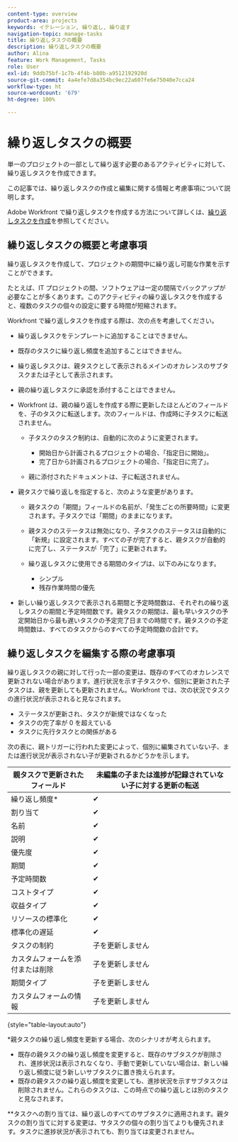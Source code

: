 ```yaml
---
content-type: overview
product-area: projects
keywords: イテレーション, 繰り返し, 繰り返す
navigation-topic: manage-tasks
title: 繰り返しタスクの概要
description: 繰り返しタスクの概要
author: Alina
feature: Work Management, Tasks
role: User
exl-id: 9ddb75bf-1c7b-4f4b-b80b-a9512192920d
source-git-commit: 4a4efe7d8a354bc9ec22a607fe6e75040e7cca24
workflow-type: ht
source-wordcount: '679'
ht-degree: 100%

---
```


# 繰り返しタスクの概要

<!--
<div data-mc-conditions="QuicksilverOrClassic.Draft mode">
<p>(NOTE: DO NOT DO NOT EDIT OR CHANGE!!! linked to the NWE UI, this is not linked to classic - direct links:</p>
<p>https://one.workfront.com/s/csh?context=2288&pubname=workfront-classic</p>
<p>https://one.workfront.com/s/csh?context=2288&pubname=the-new-workfront-experience >> this)</p>
</div>
-->

単一のプロジェクトの一部として繰り返す必要のあるアクティビティに対して、繰り返しタスクを作成できます。

この記事では、繰り返しタスクの作成と編集に関する情報と考慮事項について説明します。

Adobe Workfront で繰り返しタスクを作成する方法について詳しくは、[繰り返しタスクを作成](../../../manage-work/tasks/create-tasks/create-recurring-tasks.md)を参照してください。

## 繰り返しタスクの概要と考慮事項

繰り返しタスクを作成して、プロジェクトの期間中に繰り返し可能な作業を示すことができます。

たとえば、IT プロジェクトの間、ソフトウェアは一定の間隔でバックアップが必要なことが多くあります。このアクティビティの繰り返しタスクを作成すると、複数のタスクの個々の設定に要する時間が短縮されます。

Workfront で繰り返しタスクを作成する際は、次の点を考慮してください。

* 繰り返しタスクをテンプレートに追加することはできません。
* 既存のタスクに繰り返し頻度を追加することはできません。
* 繰り返しタスクは、親タスクとして表示されるメインのオカレンスのサブタスクまたは子として表示されます。
* 親の繰り返しタスクに承認を添付することはできません。
* Workfront は、親の繰り返しを作成する際に更新したほとんどのフィールドを、子のタスクに転送します。次のフィールドは、作成時に子タスクに転送されません。

   * 子タスクのタスク制約は、自動的に次のように変更されます。

      * 開始日から計画されるプロジェクトの場合、「指定日に開始」。
      * 完了日から計画されるプロジェクトの場合、「指定日に完了」。

   * 親に添付されたドキュメントは、子に転送されません。

* 親タスクで繰り返しを指定すると、次のような変更があります。

   * 親タスクの「期間」フィールドの名前が、「発生ごとの所要時間」に変更されます。子タスクでは「期間」のままになります。
   * 親タスクのステータスは無効になり、子タスクのステータスは自動的に「新規」に設定されます。すべての子が完了すると、親タスクが自動的に完了し、ステータスが「完了」に更新されます。
   * 繰り返しタスクに使用できる期間のタイプは、以下のみになります。

      * シンプル
      * 残存作業時間の優先
* 新しい繰り返しタスクで表示される期間と予定時間数は、それぞれの繰り返しタスクの期間と予定時間数です。親タスクの期間は、最も早いタスクの予定開始日から最も遅いタスクの予定完了日までの時間です。親タスクの予定時間数は、すべてのタスクからのすべての予定時間数の合計です。

## 繰り返しタスクを編集する際の考慮事項

繰り返しタスクの親に対して行った一部の変更は、既存のすべてのオカレンスで更新されない場合があります。進行状況を示す子タスクや、個別に更新された子タスクは、親を更新しても更新されません。Workfront では、次の状況でタスクの進行状況が表示されると見なされます。

* ステータスが更新され、タスクが新規ではなくなった
* タスクの完了率が 0 を超えている
* タスクに先行タスクとの関係がある

次の表に、親トリガーに行われた変更によって、個別に編集されていない子、または進行状況が表示されない子が更新されるかどうかを示します。

| 親タスクで更新されたフィールド | 未編集の子または進捗が記録されていない子に対する更新の転送 |
|---|---|
| 繰り返し頻度* | ✔ |
| 割り当て | ✔ |
| 名前 | ✔ |
| 説明 | ✔ |
| 優先度 | ✔ |
| 期間 | ✔ |
| 予定時間数 | ✔ |
| コストタイプ | ✔ |
| 収益タイプ | ✔ |
| リソースの標準化 | ✔ |
| 標準化の遅延 | ✔ |
| タスクの制約 | 子を更新しません |
| カスタムフォームを添付または削除 | 子を更新しません |
| 期間タイプ | 子を更新しません |
| カスタムフォームの情報 | 子を更新しません |

{style="table-layout:auto"}

&#42;親タスクの繰り返し頻度を更新する場合、次のシナリオが考えられます。

* 既存の親タスクの繰り返し頻度を変更すると、既存のサブタスクが削除され、進捗状況は表示されなくなり、手動で更新していない場合は、新しい繰り返し頻度に従う新しいサブタスクに置き換えられます。
* 既存の親タスクの繰り返し頻度を変更しても、進捗状況を示すサブタスクは削除されません。これらのタスクは、この時点での繰り返しとは別のタスクと見なされます。

&#42;&#42;タスクへの割り当ては、繰り返しのすべてのサブタスクに適用されます。親タスクの割り当てに対する変更は、サタスクの個々の割り当てよりも優先されます。タスクに進捗状況が表示されても、割り当ては変更されません。

 
